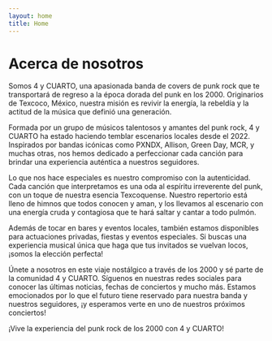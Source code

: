 ```yaml
---
layout: home
title: Home
---
```


# Acerca de nosotros

Somos 4 y CUARTO, una apasionada banda de covers de punk rock que te transportará de regreso a la época dorada del punk en los 2000. Originarios de Texcoco, México, nuestra misión es revivir la energía, la rebeldía y la actitud de la música que definió una generación.

Formada por un grupo de músicos talentosos y amantes del punk rock, 4 y CUARTO ha estado haciendo temblar escenarios locales desde el 2022. Inspirados por bandas icónicas como PXNDX, Allison, Green Day, MCR, y muchas otras, nos hemos dedicado a perfeccionar cada canción para brindar una experiencia auténtica a nuestros seguidores.

Lo que nos hace especiales es nuestro compromiso con la autenticidad. Cada canción que interpretamos es una oda al espíritu irreverente del punk, con un toque de nuestra esencia Texcoquense. Nuestro repertorio está lleno de himnos que todos conocen y aman, y los llevamos al escenario con una energía cruda y contagiosa que te hará saltar y cantar a todo pulmón.

Además de tocar en bares y eventos locales, también estamos disponibles para actuaciones privadas, fiestas y eventos especiales. Si buscas una experiencia musical única que haga que tus invitados se vuelvan locos, ¡somos la elección perfecta!

Únete a nosotros en este viaje nostálgico a través de los 2000 y sé parte de la comunidad 4 y CUARTO. Síguenos en nuestras redes sociales para conocer las últimas noticias, fechas de conciertos y mucho más. Estamos emocionados por lo que el futuro tiene reservado para nuestra banda y nuestros seguidores, ¡y esperamos verte en uno de nuestros próximos conciertos!

¡Vive la experiencia del punk rock de los 2000 con 4 y CUARTO!
